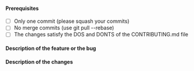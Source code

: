 #### Prerequisites
<!--- Check [x] all boxes -->
- [ ] Only one commit (please squash your commits) 
- [ ] No merge commits (use git pull --rebase) 
- [ ] The changes satisfy the DOS and DONTS of the CONTRIBUTING.md file

<!------ Provide a general summary of your changes in the Title above -->
#### Description of the feature or the bug
<!--- Describe the problem, ideally from the user viewpoint -->


#### Description of the changes
<!--- Say how you fixed the problem.  Please describe your code changes in detail for reviewer -->

<!--- If there is a design document, link to it here ->


